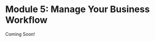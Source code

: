 # Module 5: Manage Your Business Workflow

Coming Soon!

<!--

<div class="ahead">
<h4>Learning Objectives</h4>

<ul>
    <li>Understand how to use workflows for Content in Liferay DXP</li>
    <li>Walk through the Single Approver Workflow</li>
    <li>Learn how to create custom workflows for unique business review processes</li>
    <li>Understand how Staging works and the configuration options available</li>
    <li>Walk through the entire business review process from Content Creation to Live Publication</li>
</ul>

<h4>Tasks to Accomplish</h4>
<ul>
    <li>Create a Workflow Definition</li>
    <li>Walk through a Workflow process with Assets</li>
    <li>Turn on Staging and publish new content</li>
    <li>Automate Staging Publication</li>
</ul>

<h4>Exercise Prerequisites</h4>
<ul>
    </ul>
	<li>Unzipped module exercise files in the following folder structure:</li>
	<ul>	
		<li> Windows: <code>C:\liferay</code></li>
		<li> Unix Systems: <code>[user-home]/liferay</code></li>
	</ul>
	<li>A Liferay DXP or CE 7.2 instance up and running</li>
	    <ul>    
        <li>If you have not started your instance yet, first, make sure you have downloaded Docker. Then, use the following commands to get and start the Liferay Docker Image:</li>
        <ul>
            <li><code>docker pull liferay/[product]:[version]</code></li>
            <li><code>docker run -it -m 8g -p 8080:8080 liferay/[product]:[version]</code></li>
        </ul>
    <li> See available Liferay DXP and CE versions at: <a href="https://hub.docker.com/r/liferay/dxp/tags">https://hub.docker.com/r/liferay/dxp/tags</a>
    </ul>
    <li>The livingstone-fjord-theme.war file installed from the App Manager in the Control Panel</li>
    <ul>
        <li>Use the prereq-imports folder located in your Course Module exercises folder to install the war file into your Liferay instance.</li>
    </ul>
    <li>The Special Offers Web Content folder and articles added to the Livingstone Hotels & Resorts site</li>
    <ul>
        <li>Use the prereq-imports folder located in your Course Module exercises folder to import the staging-content.lar file to the <i>Content & Data → Web Content</i> section of the <i>Site Administration</i> panel.</li>
    </ul>
</ul>
</div>

-->